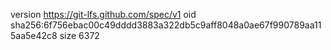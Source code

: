 version https://git-lfs.github.com/spec/v1
oid sha256:6f756ebac00c49dddd3883a322db5c9aff8048a0ae67f990789aa115aa5e42c8
size 6372

